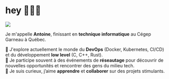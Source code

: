 <h1 align="left">hey 💁🏻‍♂️</h1>

<p align="left">
  <a href="https://www.linkedin.com/in/antoine-boudreau-467b2a28b/" target="_blank"><img src="https://img.shields.io/badge/-LinkedIn-blue?logo=linkedin&style=flat" /></a>
</p>


<p align="left">
  Je m'appelle <strong>Antoine</strong>, finissant en <strong>technique informatique</strong> au Cégep Garneau à Québec.
</p>

<p align="left">
  🔹 J'explore actuellement le monde du <strong>DevOps</strong> (Docker, Kubernetes, CI/CD) et du développement <strong>low level</strong> (C, C++, Rust).<br>
  🔹 Je participe souvent à des événements de <strong>réseautage</strong> pour découvrir de nouvelles opportunités et rencontrer des gens du milieu tech.<br>
  🔹 Je suis curieux, j’aime <strong>apprendre</strong> et <strong>collaborer</strong> sur des projets stimulants.
</p>
